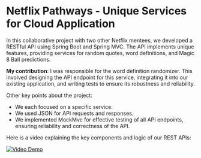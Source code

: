 # Netflix Pathways - Unique Services for Cloud Application

In this collaborative project with two other Netflix mentees, we developed a RESTful API using Spring Boot and Spring MVC. The API implements unique features, providing services for random quotes, word definitions, and Magic 8 Ball predictions.

**My contribution**: I was responsible for the word definition randomizer. This involved designing the API endpoint for this service, integrating it into our existing application, and writing tests to ensure its robustness and reliability.

Other key points about the project:
- We each focused on a specific service.
- We used JSON for API requests and responses.
- We implemented MockMvc for effective testing of all API endpoints, ensuring reliability and correctness of the API.

Here is a video explaining the key components and logic of our REST APIs:

[![Video Demo](https://img.youtube.com/vi/j-SBI6vLaOs/0.jpg)](https://youtu.be/j-SBI6vLaOs)
